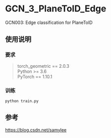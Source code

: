 # GCN_3_PlaneToID_Edge
GCN003: Edge classification for PlaneToID

## 使用说明
### 要求
> torch_geometric == 2.0.3 \
> Python >= 3.6 \
> PyTorch == 1.10.1
### 训练
```shell script
python train.py
```
## 参考
https://blog.csdn.net/samylee 

